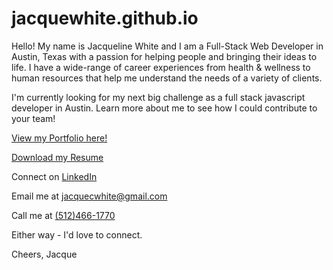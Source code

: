 # jacquewhite.github.io

Hello! My name is Jacqueline White and I am a Full-Stack Web Developer in Austin, Texas with a passion for helping people and bringing their ideas to life. I have a wide-range of career experiences from health & wellness to human resources that help me understand the needs of a variety of clients.  

I'm currently looking for my next big challenge as a full stack javascript developer in Austin. Learn more about me to see how I could contribute to your team!

<a href="https://jacquewhite.github.io/" target="_blank">View my Portfolio here!</a>

<a href="https://s3.us-east-2.amazonaws.com/jacqueportfolio/jacqueline_white.pdf" download="JacquelineWhite" download target="_blank">Download my Resume</a>

Connect on <a href="https://www.linkedin.com/in/jacquelinewhite15/" target="_blank">LinkedIn</a>

Email me at <a href="mailto:jacquecwhite@gmail.com">jacquecwhite@gmail.com</a>

Call me at <a href="tel:1-512-466-1770">(512)466-1770</a>  

Either way - I'd love to connect.  

Cheers,
Jacque
